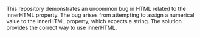 This repository demonstrates an uncommon bug in HTML related to the innerHTML property. The bug arises from attempting to assign a numerical value to the innerHTML property, which expects a string.  The solution provides the correct way to use innerHTML.